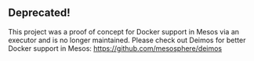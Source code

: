## Deprecated!

This project was a proof of concept for Docker support in Mesos via an executor and is no longer maintained.
Please check out Deimos for better Docker support in Mesos: https://github.com/mesosphere/deimos
